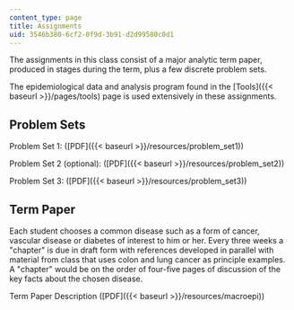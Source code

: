 ```yaml
---
content_type: page
title: Assignments
uid: 3546b380-6cf2-0f9d-3b91-d2d99580c0d1
---
```


The assignments in this class consist of a major analytic term paper, produced in stages during the term, plus a few discrete problem sets.

The epidemiological data and analysis program found in the [Tools]({{< baseurl >}}/pages/tools) page is used extensively in these assignments.

Problem Sets
------------

Problem Set 1: ([PDF]({{< baseurl >}}/resources/problem_set1))

Problem Set 2 (optional): ([PDF]({{< baseurl >}}/resources/problem_set2))

Problem Set 3: ([PDF]({{< baseurl >}}/resources/problem_set3))

Term Paper
----------

Each student chooses a common disease such as a form of cancer, vascular disease or diabetes of interest to him or her. Every three weeks a "chapter" is due in draft form with references developed in parallel with material from class that uses colon and lung cancer as principle examples. A "chapter" would be on the order of four-five pages of discussion of the key facts about the chosen disease.

Term Paper Description ([PDF]({{< baseurl >}}/resources/macroepi))